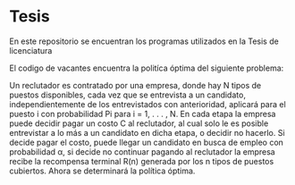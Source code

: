 # Tesis
En este repositorio se encuentran los programas utilizados en la Tesis de licenciatura

El codigo de vacantes encuentra la politíca óptima del siguiente problema:

Un reclutador es contratado por una empresa, donde hay N tipos de puestos disponibles, cada vez que se entrevista a un candidato, 
independientemente de los entrevistados con anterioridad, aplicará para el puesto i con probabilidad Pi para i = 1, . . . , N. 
En cada etapa la empresa puede decidir pagar un costo C al reclutador,
al cual solo le es posible entrevistar a lo más a un candidato en dicha etapa, o decidir
no hacerlo. Si decide pagar el costo, puede llegar un candidato en busca de empleo
con probabilidad α, si decide no continuar pagando al reclutador la empresa recibe
la recompensa terminal R(n) generada por los n tipos de puestos cubiertos. Ahora
se determinará la política óptima.
